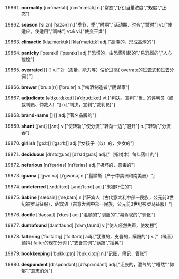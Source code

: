 19861. **normality**
[nɔ:ˈmæləti]  [nɔ:rˈmæləti]
n.["常态","[化]当量浓度","规度","正态"]  

19862. **season**
[ˈsi:zn]  [ˈsizən]
n.["季节，季","时期","活动期，时令","暂时"]  vt.["使适应，使适用","调味"]  vt.& vi.["使变干燥"]  

19863. **climactic**
[klaɪˈmæktɪk]  [klaɪˈmæktɪk]
adj.["高潮的，形成高潮的"]  

19864. **panicky**
[ˈpænɪki]  [ˈpænɪkɪ]
adj.["恐慌的，由恐慌引起的","易恐慌的","人心惶惶"]  

19865. **overrated**
[]  []
v.["对（质量、能力等）估价过高( overrate的过去式和过去分词 )"]  

19866. **brewer**
[ˈbru:ə(r)]  ['bru:ər]
n.["啤酒制造者","阴谋家"]  

19867. **adjudicate**
[əˈdʒu:dɪkeɪt]  [əˈdʒudɪˌket]
vt.["判决，宣判","当…的评判员（或裁判员、仲裁人）"]  n.["判决，宣判","裁判员)"]  

19868. **brand-name**
[]  []
adj.["著名品牌的"]  

19869. **shunt**
[ʃʌnt]  [ʃʌnt]
v.["使转轨","使分流","转向一边","避开"]  n.["转轨","分流器"]  

19870. **girlish**
[ˈgɜ:lɪʃ]  [ˈgɜ:rlɪʃ]
adj.["女孩子（似）的，少女的"]  

19871. **deciduous**
[dɪˈsɪdʒuəs]  [dɪˈsɪdʒuəs]
adj.["（指树木）每年落叶的"]  

19872. **nefarious**
[nɪˈfeəriəs]  [nɪˈferiəs]
adj.["极坏的，恶毒的"]  

19873. **iguana**
[ɪˈgwɑ:nə]  [ɪˈɡwɑnə]
n.["鬣鳞蜥（产于中美洲和南美洲）"]  

19874. **undeterred**
[ˌʌndɪˈtɜ:d]  [ˌʌndɪˈtɜ:rd]
adj.["未被吓住的"]  

19875. **Sabine**
[ˈsæbain]  [ˈseˌbaɪn]
n.["萨宾人（古代意大利中部一民族，公元前3世纪被罗马征服），萨宾语（古意大利中部一民族，公元前3世纪被罗马征服）"]  

19876. **docile**
[ˈdəʊsaɪl]  [ˈdɑ:sl]
adj.["温顺的","驯服的","易驾驭的","驯化"]  

19877. **dumbfound**
[dʌmˈfaʊnd]  [ˈdʌmˌfaʊnd]
v.["使人哑然失声，使发楞"]  

19878. **faltering**
['fɔ:ltərɪŋ]  ['fɔ:ltərɪŋ]
adj.["犹豫的，支吾的，蹒跚的"]  v.["（嗓音）颤抖( falter的现在分词 )","支吾其词","蹒跚","摇晃"]  

19879. **bookkeeping**
['bʊkki:pɪŋ]  [ˈbʊkˌkipɪŋ]
n.["记账，簿记，管账"]  

19880. **despondent**
[dɪˈspɒndənt]  [dɪˈspɑ:ndənt]
adj.["沮丧的，泄气的","嗒然","抑郁","意志消沉"]  


